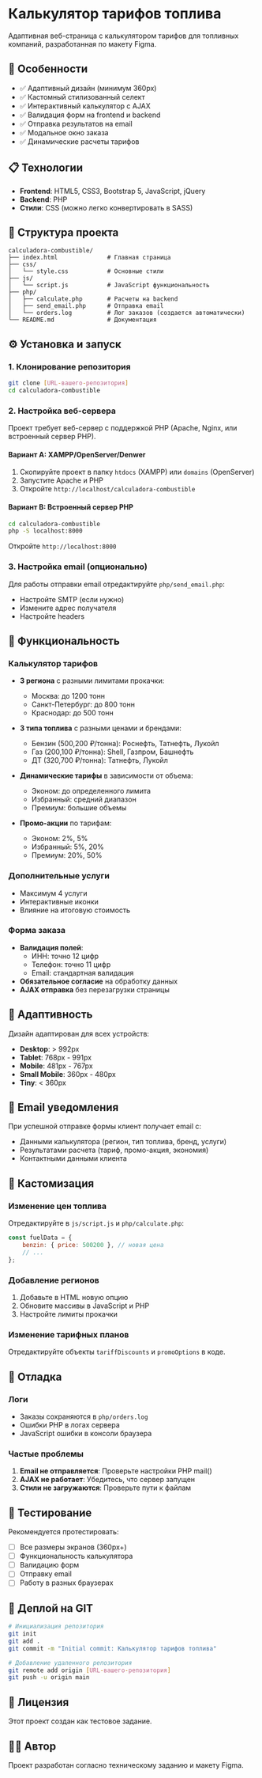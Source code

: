 # Калькулятор тарифов топлива

Адаптивная веб-страница с калькулятором тарифов для топливных компаний, разработанная по макету Figma.

## 🚀 Особенности

- ✅ Адаптивный дизайн (минимум 360px)
- ✅ Кастомный стилизованный селект
- ✅ Интерактивный калькулятор с AJAX
- ✅ Валидация форм на frontend и backend
- ✅ Отправка результатов на email
- ✅ Модальное окно заказа
- ✅ Динамические расчеты тарифов

## 📋 Технологии

- **Frontend**: HTML5, CSS3, Bootstrap 5, JavaScript, jQuery
- **Backend**: PHP
- **Стили**: CSS (можно легко конвертировать в SASS)

## 📁 Структура проекта

```
calculadora-combustible/
├── index.html              # Главная страница
├── css/
│   └── style.css           # Основные стили
├── js/
│   └── script.js           # JavaScript функциональность
├── php/
│   ├── calculate.php       # Расчеты на backend
│   ├── send_email.php      # Отправка email
│   └── orders.log          # Лог заказов (создается автоматически)
└── README.md               # Документация
```

## ⚙️ Установка и запуск

### 1. Клонирование репозитория
```bash
git clone [URL-вашего-репозитория]
cd calculadora-combustible
```

### 2. Настройка веб-сервера
Проект требует веб-сервер с поддержкой PHP (Apache, Nginx, или встроенный сервер PHP).

#### Вариант A: XAMPP/OpenServer/Denwer
1. Скопируйте проект в папку `htdocs` (XAMPP) или `domains` (OpenServer)
2. Запустите Apache и PHP
3. Откройте `http://localhost/calculadora-combustible`

#### Вариант B: Встроенный сервер PHP
```bash
cd calculadora-combustible
php -S localhost:8000
```
Откройте `http://localhost:8000`

### 3. Настройка email (опционально)
Для работы отправки email отредактируйте `php/send_email.php`:
- Настройте SMTP (если нужно)
- Измените адрес получателя
- Настройте headers

## 🎯 Функциональность

### Калькулятор тарифов
- **3 региона** с разными лимитами прокачки:
    - Москва: до 1200 тонн
    - Санкт-Петербург: до 800 тонн
    - Краснодар: до 500 тонн

- **3 типа топлива** с разными ценами и брендами:
    - Бензин (500,200 ₽/тонна): Роснефть, Татнефть, Лукойл
    - Газ (200,100 ₽/тонна): Shell, Газпром, Башнефть
    - ДТ (320,700 ₽/тонна): Татнефть, Лукойл

- **Динамические тарифы** в зависимости от объема:
    - Эконом: до определенного лимита
    - Избранный: средний диапазон
    - Премиум: большие объемы

- **Промо-акции** по тарифам:
    - Эконом: 2%, 5%
    - Избранный: 5%, 20%
    - Премиум: 20%, 50%

### Дополнительные услуги
- Максимум 4 услуги
- Интерактивные иконки
- Влияние на итоговую стоимость

### Форма заказа
- **Валидация полей**:
    - ИНН: точно 12 цифр
    - Телефон: точно 11 цифр
    - Email: стандартная валидация
- **Обязательное согласие** на обработку данных
- **AJAX отправка** без перезагрузки страницы

## 🎨 Адаптивность

Дизайн адаптирован для всех устройств:

- **Desktop**: > 992px
- **Tablet**: 768px - 991px
- **Mobile**: 481px - 767px
- **Small Mobile**: 360px - 480px
- **Tiny**: < 360px

## 📧 Email уведомления

При успешной отправке формы клиент получает email с:
- Данными калькулятора (регион, тип топлива, бренд, услуги)
- Результатами расчета (тариф, промо-акция, экономия)
- Контактными данными клиента

## 🔧 Кастомизация

### Изменение цен топлива
Отредактируйте в `js/script.js` и `php/calculate.php`:
```javascript
const fuelData = {
    benzin: { price: 500200 }, // новая цена
    // ...
};
```

### Добавление регионов
1. Добавьте в HTML новую опцию
2. Обновите массивы в JavaScript и PHP
3. Настройте лимиты прокачки

### Изменение тарифных планов
Отредактируйте объекты `tariffDiscounts` и `promoOptions` в коде.

## 🐛 Отладка

### Логи
- Заказы сохраняются в `php/orders.log`
- Ошибки PHP в логах сервера
- JavaScript ошибки в консоли браузера

### Частые проблемы
1. **Email не отправляется**: Проверьте настройки PHP mail()
2. **AJAX не работает**: Убедитесь, что сервер запущен
3. **Стили не загружаются**: Проверьте пути к файлам

## 📱 Тестирование

Рекомендуется протестировать:
- [ ] Все размеры экранов (360px+)
- [ ] Функциональность калькулятора
- [ ] Валидацию форм
- [ ] Отправку email
- [ ] Работу в разных браузерах

## 🚀 Деплой на GIT

```bash
# Инициализация репозитория
git init
git add .
git commit -m "Initial commit: Калькулятор тарифов топлива"

# Добавление удаленного репозитория
git remote add origin [URL-вашего-репозитория]
git push -u origin main
```

## 📄 Лицензия

Этот проект создан как тестовое задание.

## 👨‍💻 Автор

Проект разработан согласно техническому заданию и макету Figma.